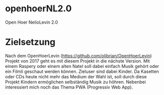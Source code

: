 # openhoerNL2.0
Open Hoer NelioLevin 2.0

# Zielsetzung
Nach dem OpenHoerLevin (https://github.com/olibrian/OpenHoerLevin) Projekt von 2017 geht es mit diesem Projekt in die nächste Version. Mit einem Raspery oder einem alten Natel soll dabei einfach Musik gehört oder ein Filmli geschaut werden können. Zieluser sind dabei Kinder. Da Kasetten oder CDs heute nicht mehr das Medium der Wahl ist, soll durch diese Projekt Kindern ermöglichen selbständig Musik zu höhren. Nebenbei interessiert mich noch das Thema PWA (Progressiv Web App).

